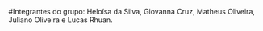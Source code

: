 #Integrantes do grupo:
Heloísa da Silva, Giovanna Cruz, Matheus Oliveira, Juliano Oliveira e Lucas Rhuan.
